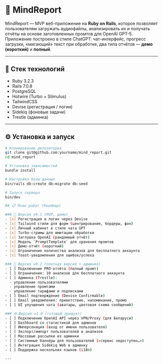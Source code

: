 # 🧠 MindReport

MindReport — MVP веб-приложение на **Ruby on Rails**, которое позволяет пользователям загружать аудиофайлы, анализировать их и получать отчёты на основе заготовленных промтов для OpenAI GPT-5.  
Приложение построено в стиле ChatGPT: чат-интерфейс, прогресс загрузки, «мигающий» текст при обработке, два типа отчётов — **демо (короткий)** и **полный**.

---

## 🚀 Стек технологий

- Ruby 3.2.3
- Rails 7.0.8
- PostgreSQL
- Hotwire (Turbo + Stimulus)
- TailwindCSS
- Devise (регистрация / логин)
- Sidekiq (фоновые задачи)
- Trestle (админка)

---

## ⚙️ Установка и запуск

```bash
# Клонирование репозитория
git clone git@github.com:yourname/mind_report.git
cd mind_report

# Установка зависимостей
bundle install

# Настройка базы данных
bin/rails db:create db:migrate db:seed

# Запуск сервера
bin/dev

## 📋 План работ (Roadmap)

### 🎯 Версия v0.1 (MVP, демо)
- [x] Регистрация и логин через Devise
- [x] Tailwind стили для форм (центрирование, бордеры, фон)
- [x] Личный кабинет в стиле чата GPT
- [x] Turbo-стримы для имитации обработки
- [x] Заглушка OpenAI (рандомный отчёт)
- [x] Модель `PromptTemplate` для хранения промтов
- [x] Демо-отчёт (короткий)
- [x] Ограничение количества анализов для бесплатного аккаунта
- [x] Toast-уведомления для ошибок/успеха

### 🚀 Версия v0.2 (платная версия + админка)
- [ ] Подключение PRO-отчёта (полный промт)
- [ ] Ограничения: 10 анализов для бесплатного аккаунта
- [ ] Админка (Trestle):
  - управление пользователями
  - управление промтами
  - управление тарифами и подписками
- [ ] Email подтверждение (Devise Confirmable)
- [ ] Email уведомления: приветствие, напоминание, промо
- [ ] UI улучшения чата (аватары, цветовая схема сообщений)

### 🌐 Версия v1.0 (готовый продукт)
- [ ] Подключение OpenAI API через VPN/Proxy (для Беларуси)
- [ ] Dashboard со статистикой для админов
- [ ] Имперсонация (вход от имени пользователя)
- [ ] Экспорт/импорт пользователей и анализов
- [ ] Массовые рассылки из админки
- [ ] Системные баннеры для пользователей («сервис недоступен…»)
- [ ] Интеграция Sidekiq Web в админку
- [ ] Поддержка нескольких языков (i18n)

---
